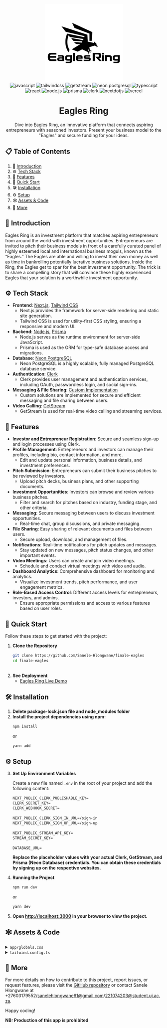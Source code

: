 
<div align="center">
  <br />
  <a href="https://www.youtube.com/@TechInvaders-bv5kv" target="_blank">
    <img src="./public/EaglesRingLogo.png" alt="Project Banner" style="height: 250px;">
  </a>
  <br />

  <div>
    <img src="https://img.shields.io/badge/-JavaScript-black?style=for-the-badge&logoColor=white&logo=javascript&color=F7DF1E" alt="javascript" />
    <img src="https://img.shields.io/badge/-Tailwind_CSS-black?style=for-the-badge&logoColor=white&logo=tailwindcss&color=06B6D4" alt="tailwindcss" />
    <img src="https://img.shields.io/badge/-GetStream-black?style=for-the-badge&logoColor=white&logo=getstream&color=1E88E5" alt="getstream" />
    <img src="https://img.shields.io/badge/-Neon_PostgreSQL-black?style=for-the-badge&logoColor=white&logo=postgresql&color=4169E1" alt="neon postgresql" />
    <img src="https://img.shields.io/badge/-TypeScript-black?style=for-the-badge&logoColor=white&logo=typescript&color=3178C6" alt="typescript" />
    <img src="https://img.shields.io/badge/-React-black?style=for-the-badge&logoColor=white&logo=react&color=61DAFB" alt="react" />
    <img src="https://img.shields.io/badge/-Node.js-black?style=for-the-badge&logoColor=white&logo=node.js&color=339933" alt="node.js" />
    <img src="https://img.shields.io/badge/-Prisma-black?style=for-the-badge&logoColor=white&logo=prisma&color=2D3748" alt="prisma" />
    <img src="https://img.shields.io/badge/-Clerk-black?style=for-the-badge&logoColor=white&logo=clerk&color=3C3C3D" alt="clerk" />
    <img src="https://img.shields.io/badge/-Next_JS-black?style=for-the-badge&logoColor=white&logo=nextdotjs&color=000000" alt="nextdotjs" />
    <img src="https://img.shields.io/badge/-Vercel-black?style=for-the-badge&logoColor=white&logo=vercel&color=000000" alt="vercel" />
  </div>

  <h1 align="center">Eagles Ring</h1>

  <div align="center">
    Dive into Eagles Ring, an innovative platform that connects aspiring entrepreneurs with seasoned investors. Present your business model to the "Eagles" and secure funding for your ideas.
  </div>
</div>

## 📋 <a name="table">Table of Contents</a>

1. 🤖 [Introduction](#introduction)
2. ⚙️ [Tech Stack](#tech-stack)
3. 🔋 [Features](#features)
4. 🤸 [Quick Start](#quick-start)
5. 🛠️ [Installation](#installation)
6. ⚙️ [Setup](#setup)
7. 🕸️ [Assets & Code](#assets-and-code)
8. 🚀 [More](#more)

## <a name="introduction">🤖 Introduction</a>

Eagles Ring is an investment platform that matches aspiring entrepreneurs from around the world with investment opportunities. Entrepreneurs are invited to pitch their business models in front of a carefully curated panel of highly esteemed local and international business moguls, known as the “Eagles.” The Eagles are able and willing to invest their own money as well as time in bankrolling potentially lucrative business solutions. Inside the Ring, the Eagles get to spar for the best investment opportunity. The trick is to share a compelling story that will convince these highly experienced Eagles that your solution is a worthwhile investment opportunity.

## <a name="tech-stack">⚙️ Tech Stack</a>

- **Frontend**: [Next.js](https://nextjs.org/), [Tailwind CSS](https://tailwindcss.com/)
  - Next.js provides the framework for server-side rendering and static site generation.
  - Tailwind CSS is used for utility-first CSS styling, ensuring a responsive and modern UI.
- **Backend**: [Node.js](https://nodejs.org/), [Prisma](https://www.prisma.io/)
  - Node.js serves as the runtime environment for server-side JavaScript.
  - Prisma is used as the ORM for type-safe database access and migrations.
- **Database**: [Neon PostgreSQL](https://neon.tech/)
  - Neon PostgreSQL is a highly scalable, fully managed PostgreSQL database service.
- **Authentication**: [Clerk](https://clerk.dev/)
  - Clerk provides user management and authentication services, including OAuth, passwordless login, and social sign-ins.
- **Messaging & File Sharing**: [Custom Implementation](#custom-implementation)
  - Custom solutions are implemented for secure and efficient messaging and file sharing between users.
- **Video Calling**: [GetStream](https://getstream.io/)
  - GetStream is used for real-time video calling and streaming services.

## <a name="features">🔋 Features</a>

- **Investor and Entrepreneur Registration**: Secure and seamless sign-up and login processes using Clerk.
- **Profile Management**: Entrepreneurs and investors can manage their profiles, including bio, contact information, and more.
  - Edit and update personal information, business details, and investment preferences.
- **Pitch Submission**: Entrepreneurs can submit their business pitches to be reviewed by investors.
  - Upload pitch decks, business plans, and other supporting documents.
- **Investment Opportunities**: Investors can browse and review various business pitches.
  - Filter and search for pitches based on industry, funding stage, and other criteria.
- **Messaging**: Secure messaging between users to discuss investment opportunities.
  - Real-time chat, group discussions, and private messaging.
- **File Sharing**: Easy sharing of relevant documents and files between users.
  - Secure upload, download, and management of files.
- **Notifications**: Real-time notifications for pitch updates and messages.
  - Stay updated on new messages, pitch status changes, and other important events.
- **Video Meetings**: Users can create and join video meetings.
  - Schedule and conduct virtual meetings with video and audio.
- **Dashboard Analytics**: Comprehensive dashboard for monitoring and analytics.
  - Visualize investment trends, pitch performance, and user engagement metrics.
- **Role-Based Access Control**: Different access levels for entrepreneurs, investors, and admins.
  - Ensure appropriate permissions and access to various features based on user roles.

## <a name="quick-start">🤸 Quick Start</a>

Follow these steps to get started with the project:

1. **Clone the Repository**
   ```bash
   git clone https://github.com/Sanele-Hlongwane/finale-eagles
   cd finale-eagles
  

2. **See Deployment**
   - [Eagles Ring Live Demo](https://finale-eagles.vercel.app)

## <a name="installation">🛠️ Installation</a>

1. **Delete package-lock.json file and node_modules folder**
2. **Install the project dependencies using npm:**
   ```bash
   npm install
   ```
   or
   ```bash
   yarn add
   ```

## <a name="setup">⚙️ Setup</a>

3. **Set Up Environment Variables**

   Create a new file named `.env` in the root of your project and add the following content:
   ```
   NEXT_PUBLIC_CLERK_PUBLISHABLE_KEY=
   CLERK_SECRET_KEY=
   CLERK_WEBHOOK_SECRET=

   NEXT_PUBLIC_CLERK_SIGN_IN_URL=/sign-in
   NEXT_PUBLIC_CLERK_SIGN_UP_URL=/sign-up

   NEXT_PUBLIC_STREAM_API_KEY=
   STREAM_SECRET_KEY=

   DATABASE_URL=
   ```
   **Replace the placeholder values with your actual Clerk, GetStream, and Prisma (Neon Database) credentials. You can obtain these credentials by signing up on the respective websites.**

4. **Running the Project**
   ```bash
   npm run dev
   ```
   or
   ```bash
   yarn dev
   ```
5. **Open [http://localhost:3000](http://localhost:3000) in your browser to view the project.**

## <a name="assets-and-code">🕸️ Assets & Code</a>

<details>
  <summary><code>app/globals.css</code></summary>

  ```css
  @tailwind base;
  @tailwind components;
  @tailwind utilities;

  * {
    margin: 0;
    padding: 0;
    box-sizing: border-box;
  }
  ```
</details>

<details>
  <summary><code>tailwind.config.ts</code></summary>

  ```ts
  import type { Config } from 'tailwindcss';

  const config: Config = {
    darkMode: ['class'],
    content: [
      './pages/**/*.{js,ts,jsx,tsx}',
      './components/**/*.{js

,ts,jsx,tsx}',
    ],
    theme: {
      extend: {},
    },
    plugins: [],
  };

  export default config;
  ```
</details>

## <a name="more">🚀 More</a>

For more details on how to contribute to this project, report issues, or request features, please visit the [GitHub repository](https://github.com/Sanele-Hlongwane/eaglesring) or contact Sanele Hlongwane at +27603179552/sanelehlongwane61@gmail.com/221074203@student.uj.ac.za.

Happy coding!

**NB: Production of this app is prohibited**
